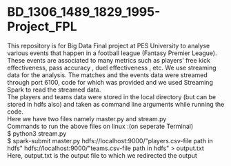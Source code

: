 # BD_1306_1489_1829_1995-Project_FPL

This repository is for Big Data Final project at PES University to analyse various events that happen in a football league (Fantasy Premier League).
These events are associated to many metrics such as players’ free kick effectiveness, pass accuracy , duel effectiveness , etc. We use streaming data for the analysis.
The matches and the events data were streamed through port 6100, code for which was provided and we used Streaming Spark to read the streamed data.<br>
The players and teams data were stored in the local directory (but can be stored in hdfs also) and taken as command line arguments while running the code. <br>
Here we have two files namely master.py and stream.py<br>
Commands to run the above files on linux :(on seperate Terminal)<br>
$ python3 stream.py<br>
$ spark-submit master.py hdfs://localhost:9000/"players.csv-file path in hdfs" hdfs://localhost:9000/"teams.csv-file path in hdfs" > output.txt<br>
Here, output.txt is the output file to which we redirected the output<br>
